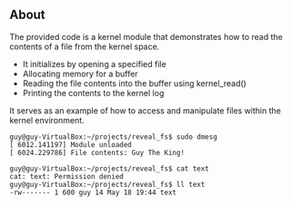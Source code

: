 ## About
The provided code is a kernel module that demonstrates how to read the contents of a file from the kernel space.
- It initializes by opening a specified file
- Allocating memory for a buffer
- Reading the file contents into the buffer using kernel_read()
- Printing the contents to the kernel log

It serves as an example of how to access and manipulate files within the kernel environment.
```
guy@guy-VirtualBox:~/projects/reveal_fs$ sudo dmesg
[ 6012.141197] Module unloaded
[ 6024.229786] File contents: Guy The King!

guy@guy-VirtualBox:~/projects/reveal_fs$ cat text 
cat: text: Permission denied
guy@guy-VirtualBox:~/projects/reveal_fs$ ll text 
-rw------- 1 600 guy 14 May 18 19:44 text
```
